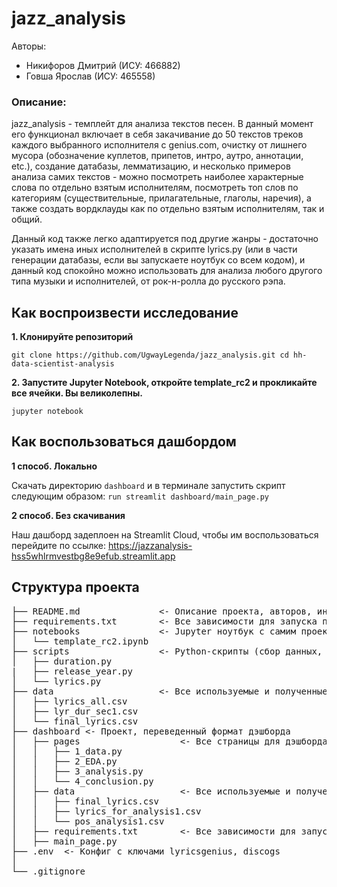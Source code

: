 # jazz_analysis
Авторы: 
* Никифоров Дмитрий (ИСУ: 466882) 
* Говша Ярослав (ИСУ: 465558)

### Описание:
jazz_analysis - темплейт для анализа текстов песен. В данный момент его функционал включает в себя закачивание до 50 текстов треков каждого выбранного исполнителя с genius.com, очистку от лишнего мусора (обозначение куплетов, припетов, интро, аутро, аннотации, etc.), создание датабазы, лемматизацию, и несколько примеров анализа самих текстов - можно посмотреть наиболее характерные слова по отдельно взятым исполнителям, посмотреть топ слов по категориям (существительные, прилагательные, глаголы, наречия), а также создать вордклауды как по отдельно взятым исполнителям, так и общий.

Данный код также легко адаптируется под другие жанры - достаточно указать имена иных исполнителей в скрипте lyrics.py (или в части генерации датабазы, если вы запускаете ноутбук со всем кодом), и данный код спокойно можно использовать для анализа любого другого типа музыки и исполнителей, от рок-н-ролла до русского рэпа.

## Как воспроизвести исследование
**1. Клонируйте репозиторий**

``git clone https://github.com/UgwayLegenda/jazz_analysis.git
cd hh-data-scientist-analysis ``

**2. Запустите Jupyter Notebook, откройте template_rc2 и прокликайте все ячейки. Вы великолепны.**

``jupyter notebook``

## Как воспользоваться дашбордом

**1 способ. Локально**

Скачать директорию ``dashboard`` и в терминале запустить скрипт следующим образом: `run streamlit dashboard/main_page.py`

**2 способ. Без скачивания**

Наш дашборд задеплоен на Streamlit Cloud, чтобы им воспользоваться перейдите по ссылке: https://jazzanalysis-hss5whlrmvestbg8e9efub.streamlit.app

## Структура проекта
 <pre>
├── README.md               <- Описание проекта, авторов, инструкции
├── requirements.txt        <- Все зависимости для запуска проекта. Можно установить автоматически через Jupyter ноутбук.
├── notebooks               <- Jupyter ноутбук с самим проектом.
│   └── template_rc2.ipynb
├── scripts                 <- Python-скрипты (сбор данных, текст и продолжительность треков. Продублированы в коде самого проекта.)
│   ├── duration.py
|   ├── release_year.py
│   └── lyrics.py
├── data                    <- Все используемые и полученные данные
│   ├── lyrics_all.csv
│   ├── lyr_dur_sec1.csv
│   └── final_lyrics.csv
├── dashboard <- Проект, переведенный формат дэшборда
│   ├── pages                   <- Все страницы для дэшборда      
│   │   ├── 1_data.py
│   │   ├── 2_EDA.py
│   │   ├── 3_analysis.py
│   │   └── 4_conclusion.py
│   ├── data                    <- Все используемые и полученные данные для дэшборда
│   │   ├── final_lyrics.csv
│   │   ├── lyrics_for_analysis1.csv
│   │   └── pos_analysis1.csv
│   ├── requirements.txt        <- Все зависимости для запуска проекта. Копия файла выше.
│   ├── main_page.py  
├── .env  <- Конфиг с ключами lyricsgenius, discogs
│  
└── .gitignore
</pre>
